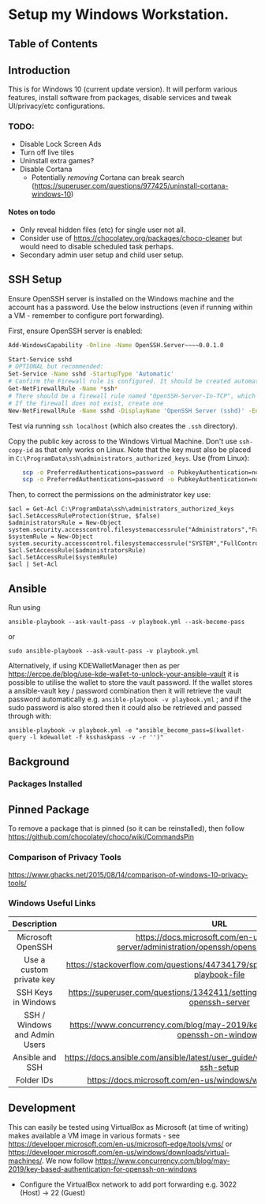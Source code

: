 
# Setup my Windows Workstation.

## Table of Contents

<!-- TocDown Begin -->
<!-- TocDown End -->


## Introduction

This is for Windows 10 (current update version). It will perform various features, install software from packages, disable services and tweak UI/privacy/etc configurations.


### TODO:

* Disable Lock Screen Ads
* Turn off live tiles
* Uninstall extra games?
* Disable Cortana
  * Potentially _removing_ Cortana can break search (https://superuser.com/questions/977425/uninstall-cortana-windows-10)

#### Notes on todo

* Only reveal hidden files (etc) for single user not all.
* Consider use of https://chocolatey.org/packages/choco-cleaner but would need to disable scheduled task perhaps.
* Secondary admin user setup and child user setup.

## SSH Setup

Ensure OpenSSH server is installed on the Windows machine and the account has a password. Use the below instructions (even if running within a VM - remember to configure port forwarding).

First, ensure OpenSSH server is enabled:

``` sh
Add-WindowsCapability -Online -Name OpenSSH.Server~~~~0.0.1.0

Start-Service sshd
# OPTIONAL but recommended:
Set-Service -Name sshd -StartupType 'Automatic'
# Confirm the Firewall rule is configured. It should be created automatically by setup.
Get-NetFirewallRule -Name *ssh*
# There should be a firewall rule named "OpenSSH-Server-In-TCP", which should be enabled
# If the firewall does not exist, create one
New-NetFirewallRule -Name sshd -DisplayName 'OpenSSH Server (sshd)' -Enabled True -Direction Inbound -Protocol TCP -Action Allow -LocalPort 22

```
Test via running `ssh localhost` (which also creates the `.ssh` directory).

Copy the public key across to the Windows Virtual Machine. Don't use `ssh-copy-id` as that only works on Linux. Note that the key must also be placed in `C:\ProgramData\ssh\administrators_authorized_keys`. Use (from Linux):

``` sh
    scp -o PreferredAuthentications=password -o PubkeyAuthentication=no -P 3022 ~/.ssh/id_rsa_windows.pub "User@192.168.42.1:C:\Users\User\.ssh\authorized_keys"
    scp -o PreferredAuthentications=password -o PubkeyAuthentication=no -P 3022 ~/.ssh/id_rsa_windows.pub "User@192.168.42.1:C:\ProgramData\ssh\administrators_authorized_keys"
```

Then, to correct the permissions on the administrator key use:
```
$acl = Get-Acl C:\ProgramData\ssh\administrators_authorized_keys
$acl.SetAccessRuleProtection($true, $false)
$administratorsRule = New-Object system.security.accesscontrol.filesystemaccessrule("Administrators","FullControl","Allow")
$systemRule = New-Object system.security.accesscontrol.filesystemaccessrule("SYSTEM","FullControl","Allow")
$acl.SetAccessRule($administratorsRule)
$acl.SetAccessRule($systemRule)
$acl | Set-Acl
```

## Ansible

Run using

    ansible-playbook --ask-vault-pass -v playbook.yml --ask-become-pass

or

    sudo ansible-playbook --ask-vault-pass -v playbook.yml

Alternatively, if using KDEWalletManager then as per https://ercpe.de/blog/use-kde-wallet-to-unlock-your-ansible-vault it is possible to utilise the wallet to store the vault password. If the wallet stores a ansible-vault key / password combination then it will retrieve the vault password automatically e.g. `ansible-playbook -v playbook.yml` ; and if the sudo password is also stored then it could also be retrieved and passed through with:

    ansible-playbook -v playbook.yml -e "ansible_become_pass=$(kwallet-query -l kdewallet -f ksshaskpass -v -r '')"




## Background

### Packages Installed


## Pinned Package

To remove a package that is pinned (so it can be reinstalled), then follow https://github.com/chocolatey/choco/wiki/CommandsPin

### Comparison of Privacy Tools

https://www.ghacks.net/2015/08/14/comparison-of-windows-10-privacy-tools/

### Windows Useful Links

| **Description** | **URL** |
|:-:|:-:|
| Microsoft OpenSSH | https://docs.microsoft.com/en-us/windows-server/administration/openssh/openssh_install_firstuse |
| Use a custom private key  | https://stackoverflow.com/questions/44734179/specifying-ssh-key-in-ansible-playbook-file  |
| SSH Keys in Windows  | https://superuser.com/questions/1342411/setting-ssh-keys-on-windows-10-openssh-server  |
| SSH / Windows and Admin Users | https://www.concurrency.com/blog/may-2019/key-based-authentication-for-openssh-on-windows |
| Ansible and SSH  | https://docs.ansible.com/ansible/latest/user_guide/windows_setup.html#windows-ssh-setup  |
| Folder IDs | https://docs.microsoft.com/en-us/windows/win32/shell/knownfolderid |


## Development

This can easily be tested using VirtualBox as Microsoft (at time of writing) makes available a VM image in various formats - see https://developer.microsoft.com/en-us/microsoft-edge/tools/vms/  or https://developer.microsoft.com/en-us/windows/downloads/virtual-machines/. We now follow https://www.concurrency.com/blog/may-2019/key-based-authentication-for-openssh-on-windows

* Configure the VirtualBox network to add port forwarding e.g. 3022 (Host) -> 22 (Guest)

